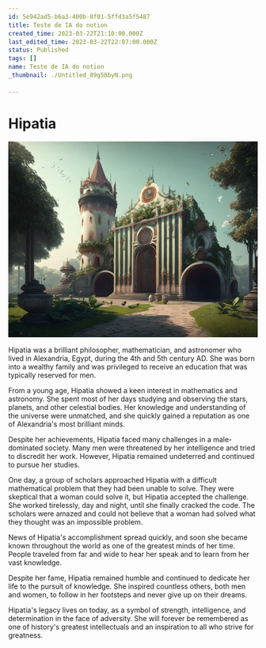 ```yaml
---
id: 5e942ad5-b6a3-400b-8f01-5ffd3a5f5487
title: Teste de IA do notion
created_time: 2023-03-22T21:10:00.000Z
last_edited_time: 2023-03-22T22:07:00.000Z
status: Published
tags: []
name: Teste de IA do notion
_thumbnail: ./Untitled_89g58byN.png

---
```


# Hipatia

![](./Untitled_89g58byN.png)

Hipatia was a brilliant philosopher, mathematician, and astronomer who lived in Alexandria, Egypt, during the 4th and 5th century AD. She was born into a wealthy family and was privileged to receive an education that was typically reserved for men.

From a young age, Hipatia showed a keen interest in mathematics and astronomy. She spent most of her days studying and observing the stars, planets, and other celestial bodies. Her knowledge and understanding of the universe were unmatched, and she quickly gained a reputation as one of Alexandria's most brilliant minds.

Despite her achievements, Hipatia faced many challenges in a male-dominated society. Many men were threatened by her intelligence and tried to discredit her work. However, Hipatia remained undeterred and continued to pursue her studies.

One day, a group of scholars approached Hipatia with a difficult mathematical problem that they had been unable to solve. They were skeptical that a woman could solve it, but Hipatia accepted the challenge. She worked tirelessly, day and night, until she finally cracked the code. The scholars were amazed and could not believe that a woman had solved what they thought was an impossible problem.

News of Hipatia's accomplishment spread quickly, and soon she became known throughout the world as one of the greatest minds of her time. People traveled from far and wide to hear her speak and to learn from her vast knowledge.

Despite her fame, Hipatia remained humble and continued to dedicate her life to the pursuit of knowledge. She inspired countless others, both men and women, to follow in her footsteps and never give up on their dreams.

Hipatia's legacy lives on today, as a symbol of strength, intelligence, and determination in the face of adversity. She will forever be remembered as one of history's greatest intellectuals and an inspiration to all who strive for greatness.
